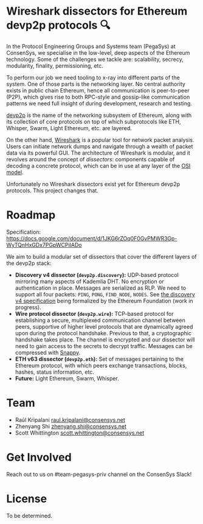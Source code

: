 # Wireshark dissectors for Ethereum devp2p protocols 🔍

In the Protocol Engineering Groups and Systems team (PegaSys) at ConsenSys, we specialise in the low-level, deep aspects of the Ethereum technology. Some of the challenges we tackle are: scalability, secrecy, modularity, finality, permissioning, etc.

To perform our job we need tooling to x-ray into different parts of the system. One of those parts is the networking layer. No central authority exists in public chain Ethereum, hence all communication is peer-to-peer (P2P), which gives rise to both RPC-style and gossip-like communication patterns we need full insight of during development, research and testing. 

[devp2p](https://github.com/ethereum/devp2p) is the name of the networking subsystem of Ethereum, along with its collection of core protocols on top of which subprotocols like ETH, Whisper, Swarm, Light Ethereum, etc. are layered.

On the other hand, [Wireshark](https://www.wireshark.org/) is a popular tool for network packet analysis. Users can initiate network dumps and navigate through a wealth of packet data via its powerful GUI. The architecture of Wireshark is modular, and it revolves around the concept of _dissectors_: components capable of decoding a concrete protocol, which can be in use at any layer of the [OSI model](https://en.wikipedia.org/wiki/OSI_model).

Unfortunately no Wireshark dissectors exist yet for Ethereum devp2p protocols. This project changes that.

# Roadmap

Specification: https://docs.google.com/document/d/1JKG6rZOq0F0GvPMWR3Gp-WyTQnHxGDx7PGpWCPiIADo

We aim to build a modular set of dissectors that cover the different layers of the devp2p stack:

* **Discovery v4 dissector (`devp2p.discovery`):** UDP-based protocol mirroring many aspects of Kademlia DHT. No encryption or authentication in place. Messages are serialized as RLP. We need to support all four packets: `PING`, `PONG`, `FIND_NODE`, `NODES`. See [the discovery v4 specification](https://github.com/ethereum/devp2p/blob/master/discv4.md) being formalized by the Ethereum Foundation (work in progress).
* **Wire protocol dissector (`devp2p.wire`):** TCP-based protocol for establishing a secure, multiplexed communication channel between peers, supportive of higher level protocols that are dynamically agreed upon during the protocol handshake. Previous to that, a cryptographic handshake takes place. The channel is encrypted and our dissector will need to gain access to the secrets to decrypt traffic. Messages can be compressed with [Snappy](https://github.com/google/snappy).
* **ETH v63 dissector (`devp2p.eth`):** Set of messages pertaining to the Ethereum protocol, with which peers exchange transactions, blocks, hashes, status information, etc.
* **Future:** Light Ethereum, Swarm, Whisper.

# Team

* Raúl Kripalani <raul.kripalani@consensys.net>
* Zhenyang Shi <zhenyang.shi@consensys.net>
* Scott Whittington <scott.whittington@consensys.net>

# Get Involved

Reach out to us on #team-pegasys-priv channel on the ConsenSys Slack!

# License

To be determined.
